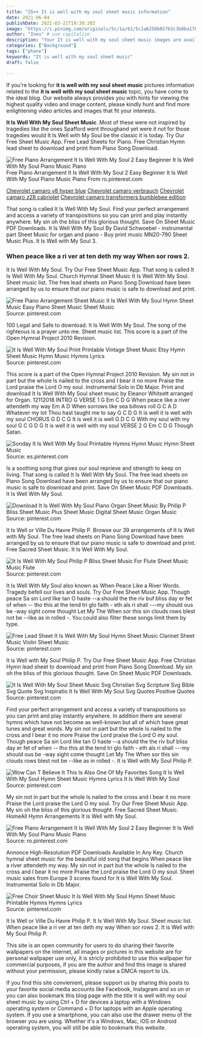 ```yaml
---
title: "25++ It is well with my soul sheet music information"
date: 2021-06-04
publishDate: 2021-03-21T19:38:20Z
image: "https://i.pinimg.com/originals/5c/1a/62/5c1a6258b85762c3b8ba17064a60f848.jpg"
author: "Ines" # use capitalize
description: "Your It is well with my soul sheet music images are available. It is well with my soul sheet music are a topic that is being searched for and liked by netizens today. You can Find and Download the It is well with my soul sheet music files here. Find and Download all free photos and vectors."
categories: ["Background"]
tags: ["phone"]
keywords: "It is well with my soul sheet music"
draft: false

---
```


If you're looking for **it is well with my soul sheet music** pictures information related to the **it is well with my soul sheet music** topic, you have come to the ideal  blog.  Our website always  provides you with  hints  for viewing  the highest  quality video and image  content, please kindly hunt and find more enlightening video articles and images  that fit your interests.

**It Is Well With My Soul Sheet Music**. Most of these were not inspired by tragedies like the ones Spafford went throughand yet were it not for those tragedies would It Is Well with My Soul be the classic it is today. Try Our Free Sheet Music App. Free Lead Sheets for Piano. Free Christian Hymn lead sheet to download and print from Piano Song Download.

![Free Piano Arrangement It Is Well With My Soul 2 Easy Beginner It Is Well With My Soul Piano Music Piano](https://i.pinimg.com/originals/bd/1f/cf/bd1fcf3c307a3f9f681cc29f947b170c.jpg "Free Piano Arrangement It Is Well With My Soul 2 Easy Beginner It Is Well With My Soul Piano Music Piano")
Free Piano Arrangement It Is Well With My Soul 2 Easy Beginner It Is Well With My Soul Piano Music Piano From ro.pinterest.com

[Chevrolet camaro v8 hyper blue](/chevrolet-camaro-v8-hyper-blue/)
[Chevrolet camaro verbrauch](/chevrolet-camaro-verbrauch/)
[Chevrolet camaro z28 cabriolet](/chevrolet-camaro-z28-cabriolet/)
[Chevrolet camaro transformers bumblebee edition](/chevrolet-camaro-transformers-bumblebee-edition/)

That song is called It Is Well With My Soul. Find your perfect arrangement and access a variety of transpositions so you can print and play instantly anywhere. My sin oh the bliss of this glorious thought. Save On Sheet Music PDF Downloads. It Is Well With My Soul By David Schwoebel - instrumental part Sheet Music for organ and piano - Buy print music MN20-790 Sheet Music Plus. It Is Well with My Soul 3.

### When peace like a ri ver at ten deth my way When sor rows 2.

It Is Well With My Soul. Try Our Free Sheet Music App. That song is called It Is Well With My Soul. Church Hymnal Sheet Music It Is Well With My Soul. Sheet music list. The free lead sheets on Piano Song Download have been arranged by us to ensure that our piano music is safe to download and print.


![Free Piano Arrangement Sheet Music It Is Well With My Soul Hymn Sheet Music Easy Piano Sheet Music Sheet Music](https://i.pinimg.com/originals/01/72/a1/0172a1defa022bb48e605f736aabf57d.jpg "Free Piano Arrangement Sheet Music It Is Well With My Soul Hymn Sheet Music Easy Piano Sheet Music Sheet Music")
Source: pinterest.com

100 Legal and Safe to download. It Is Well With My Soul. The song of the righteous is a prayer unto me. Sheet music list. This score is a part of the Open Hymnal Project 2010 Revision.

![It Is Well With My Soul Print Printable Vintage Sheet Music Etsy Hymn Sheet Music Hymn Music Hymns Lyrics](https://i.pinimg.com/736x/83/6a/40/836a40a1a1d1c50fbaf7b059dcfc14b7.jpg "It Is Well With My Soul Print Printable Vintage Sheet Music Etsy Hymn Sheet Music Hymn Music Hymns Lyrics")
Source: pinterest.com

This score is a part of the Open Hymnal Project 2010 Revision. My sin not in part but the whole Is nailed to the cross and I bear it no more Praise the Lord praise the Lord O my soul. Instrumental Solo in Db Major. Print and download It Is Well With My Soul sheet music by Eleanor Whitsett arranged for Organ. 12112018 INTRO G VERSE 1 G Em C D G When peace like a river attendeth my way Em A D When sorrows like sea billows roll G C A D Whatever my lot Thou hast taught me to say G C D G It is well it is well with my soul CHORUS G D C G It is well it is well G D C G With my soul with my soul G C G D G It is well it is well with my soul VERSE 2 G Em C D G Though Satan.

![Sonday It Is Well With My Soul Printable Hymns Hymn Music Hymn Sheet Music](https://i.pinimg.com/originals/19/8b/a4/198ba42d510959eb82239d5280ad59eb.jpg "Sonday It Is Well With My Soul Printable Hymns Hymn Music Hymn Sheet Music")
Source: es.pinterest.com

Is a soothing song that gives our soul reprieve and strength to keep on living. That song is called It Is Well With My Soul. The free lead sheets on Piano Song Download have been arranged by us to ensure that our piano music is safe to download and print. Save On Sheet Music PDF Downloads. It Is Well With My Soul.

![Download It Is Well With My Soul Piano Organ Sheet Music By Philip P Bliss Sheet Music Plus Sheet Music Digital Sheet Music Organ Music](https://i.pinimg.com/originals/b0/05/f9/b005f95d75bc55fbd214e3cf967077e7.png "Download It Is Well With My Soul Piano Organ Sheet Music By Philip P Bliss Sheet Music Plus Sheet Music Digital Sheet Music Organ Music")
Source: pinterest.com

It Is Well or Ville Du Havre Philip P. Browse our 39 arrangements of It Is Well with My Soul. The free lead sheets on Piano Song Download have been arranged by us to ensure that our piano music is safe to download and print. Free Sacred Sheet Music. It Is Well With My Soul.

![It Is Well With My Soul Philip P Bliss Sheet Music For Flute Sheet Music Music Flute](https://i.pinimg.com/originals/98/e9/84/98e98488328d60b25f498ec3130ef61a.gif "It Is Well With My Soul Philip P Bliss Sheet Music For Flute Sheet Music Music Flute")
Source: pinterest.com

It Is Well With My Soul also known as When Peace Like a River Words. Tragedy befell our lives and souls. Try Our Free Sheet Music App. Though peace Sa sin Lord like tan O haste --a should the the riv buf bliss day er fet of when -- tho this at the tend tri glo faith - eth als ri shall ---my should ous be -way sight come thought Let My The When sor this sin clouds rows blest not be --like as in rolled -. You could also filter these songs limit them by type.

![Free Lead Sheet It Is Well With My Soul Hymn Sheet Music Clarinet Sheet Music Violin Sheet Music](https://i.pinimg.com/originals/96/07/46/960746eb9b2422f4ceacb65048b2dc58.jpg "Free Lead Sheet It Is Well With My Soul Hymn Sheet Music Clarinet Sheet Music Violin Sheet Music")
Source: pinterest.com

It is Well with My Soul Philip P. Try Our Free Sheet Music App. Free Christian Hymn lead sheet to download and print from Piano Song Download. My sin oh the bliss of this glorious thought. Save On Sheet Music PDF Downloads.

![It Is Well With My Soul Sheet Music Svg Christian Svg Scripture Svg Bible Svg Quote Svg Inspiratio It Is Well With My Soul Svg Quotes Positive Quotes](https://i.pinimg.com/originals/e0/8f/6e/e08f6ef85dd18eea6e1b115bd480eb47.jpg "It Is Well With My Soul Sheet Music Svg Christian Svg Scripture Svg Bible Svg Quote Svg Inspiratio It Is Well With My Soul Svg Quotes Positive Quotes")
Source: pinterest.com

Find your perfect arrangement and access a variety of transpositions so you can print and play instantly anywhere. In addition there are several hymns which have not become as well-known but all of which have great tunes and great words. My sin not in part but the whole Is nailed to the cross and I bear it no more Praise the Lord praise the Lord O my soul. Though peace Sa sin Lord like tan O haste --a should the the riv buf bliss day er fet of when -- tho this at the tend tri glo faith - eth als ri shall ---my should ous be -way sight come thought Let My The When sor this sin clouds rows blest not be --like as in rolled -. It is Well with My Soul Philip P.

![Wow Can T Believe It This Is Also One Of My Favorites Song It Is Well With My Soul Hymn Sheet Music Hymns Lyrics It Is Well With My Soul](https://i.pinimg.com/originals/d8/dc/2d/d8dc2dab3a7207aa240f2f4ec15db724.jpg "Wow Can T Believe It This Is Also One Of My Favorites Song It Is Well With My Soul Hymn Sheet Music Hymns Lyrics It Is Well With My Soul")
Source: pinterest.com

My sin not in part but the whole Is nailed to the cross and I bear it no more Praise the Lord praise the Lord O my soul. Try Our Free Sheet Music App. My sin oh the bliss of this glorious thought. Free Sacred Sheet Music. HomeAll Hymn Arrangements It is Well with My Soul.

![Free Piano Arrangement It Is Well With My Soul 2 Easy Beginner It Is Well With My Soul Piano Music Piano](https://i.pinimg.com/originals/bd/1f/cf/bd1fcf3c307a3f9f681cc29f947b170c.jpg "Free Piano Arrangement It Is Well With My Soul 2 Easy Beginner It Is Well With My Soul Piano Music Piano")
Source: ro.pinterest.com

Annonce High-Resolution PDF Downloads Available In Any Key. Church hymnal sheet music for the beautiful old song that begins When peace like a river attendeth my way. My sin not in part but the whole Is nailed to the cross and I bear it no more Praise the Lord praise the Lord O my soul. Sheet music sales from Europe 3 scores found for It is Well With My Soul. Instrumental Solo in Db Major.

![Free Choir Sheet Music It Is Well With My Soul Hymn Sheet Music Printable Hymns Hymns Lyrics](https://i.pinimg.com/originals/5c/1a/62/5c1a6258b85762c3b8ba17064a60f848.jpg "Free Choir Sheet Music It Is Well With My Soul Hymn Sheet Music Printable Hymns Hymns Lyrics")
Source: pinterest.com

It Is Well or Ville Du Havre Philip P. It Is Well With My Soul. Sheet music list. When peace like a ri ver at ten deth my way When sor rows 2. It is Well with My Soul Philip P.

This site is an open community for users to do sharing their favorite wallpapers on the internet, all images or pictures in this website are for personal wallpaper use only, it is stricly prohibited to use this wallpaper for commercial purposes, if you are the author and find this image is shared without your permission, please kindly raise a DMCA report to Us.

If you find this site convienient, please support us by sharing this posts to your favorite social media accounts like Facebook, Instagram and so on or you can also bookmark this blog page with the title it is well with my soul sheet music by using Ctrl + D for devices a laptop with a Windows operating system or Command + D for laptops with an Apple operating system. If you use a smartphone, you can also use the drawer menu of the browser you are using. Whether it's a Windows, Mac, iOS or Android operating system, you will still be able to bookmark this website.
